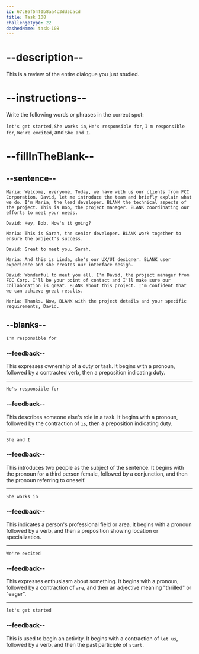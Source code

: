 ```yaml
---
id: 67c86f54f0b8aa4c3dd5bacd
title: Task 108
challengeType: 22
dashedName: task-108
---
```


<!-- REVIEW -->

# --description--

This is a review of the entire dialogue you just studied.

# --instructions--

Write the following words or phrases in the correct spot:

`let's get started`, `She works in`, `He's responsible for`, `I'm responsible for`, `We're excited`, and `She and I`.

# --fillInTheBlank--

## --sentence--

`Maria: Welcome, everyone. Today, we have with us our clients from FCC Corporation. David, let me introduce the team and briefly explain what we do. I'm Maria, the lead developer. BLANK the technical aspects of the project. This is Bob, the project manager. BLANK coordinating our efforts to meet your needs.`

`David: Hey, Bob. How's it going?`

`Maria: This is Sarah, the senior developer. BLANK work together to ensure the project's success.`

`David: Great to meet you, Sarah.`

`Maria: And this is Linda, she's our UX/UI designer. BLANK user experience and she creates our interface design.`

`David: Wonderful to meet you all. I'm David, the project manager from FCC Corp. I'll be your point of contact and I'll make sure our collaboration is great. BLANK about this project. I'm confident that we can achieve great results.`

`Maria: Thanks. Now, BLANK with the project details and your specific requirements, David.`

## --blanks--

`I'm responsible for`

### --feedback--

This expresses ownership of a duty or task. It begins with a pronoun, followed by a contracted verb, then a preposition indicating duty.

---

`He's responsible for`

### --feedback--

This describes someone else's role in a task. It begins with a pronoun, followed by the contraction of `is`, then a preposition indicating duty.

---

`She and I`

### --feedback--

This introduces two people as the subject of the sentence. It begins with the pronoun for a third person female, followed by a conjunction, and then the pronoun referring to oneself.

---

`She works in`

### --feedback--

This indicates a person's professional field or area. It begins with a pronoun followed by a verb, and then a preposition showing location or specialization.

---

`We're excited`

### --feedback--

This expresses enthusiasm about something. It begins with a pronoun, followed by a contraction of `are`, and then an adjective meaning "thrilled" or "eager".

---

`let's get started`

### --feedback--

This is used to begin an activity. It begins with a contraction of `let us`, followed by a verb, and then the past participle of `start`.
